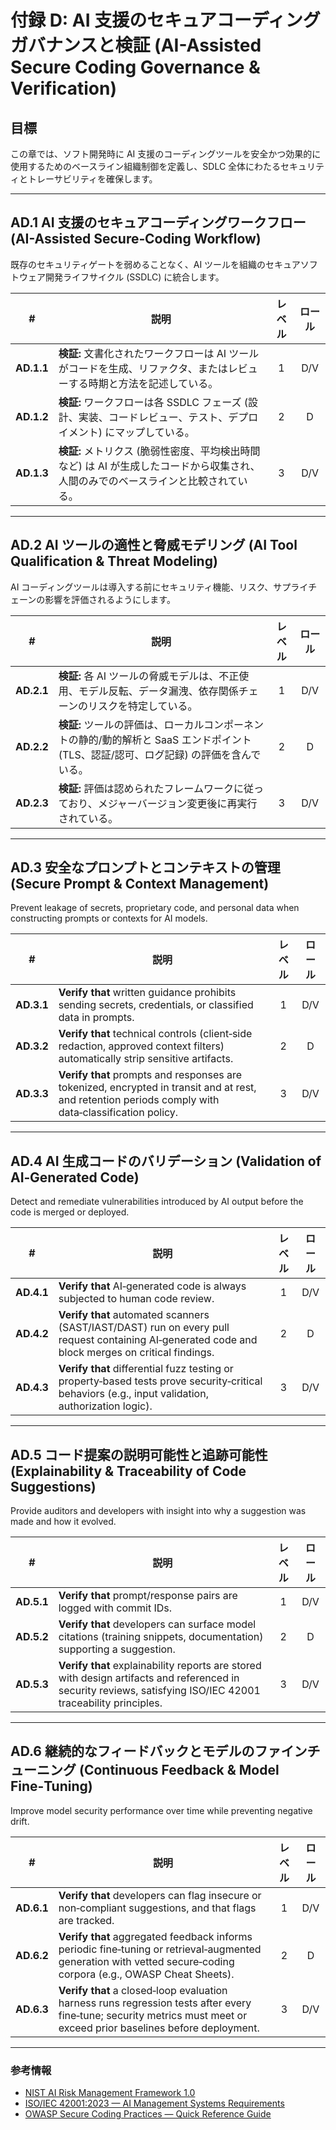 # 付録 D: AI 支援のセキュアコーディングガバナンスと検証 (AI-Assisted Secure Coding Governance & Verification)

## 目標

この章では、ソフト開発時に AI 支援のコーディングツールを安全かつ効果的に使用するためのベースライン組織制御を定義し、SDLC 全体にわたるセキュリティとトレーサビリティを確保します。

---

## AD.1 AI 支援のセキュアコーディングワークフロー (AI-Assisted Secure‑Coding Workflow)

既存のセキュリティゲートを弱めることなく、AI ツールを組織のセキュアソフトウェア開発ライフサイクル (SSDLC) に統合します。

| # | 説明 | レベル | ロール |
|:--------:|---------------------------------------------------------------------------------------------------------------------|:---:|:---:|
| **AD.1.1** | **検証:** 文書化されたワークフローは AI ツールがコードを生成、リファクタ、またはレビューする時期と方法を記述している。 | 1 | D/V |
| **AD.1.2** | **検証:** ワークフローは各 SSDLC フェーズ (設計、実装、コードレビュー、テスト、デプロイメント) にマップしている。 | 2 | D |
| **AD.1.3** | **検証:** メトリクス (脆弱性密度、平均検出時間など) は AI が生成したコードから収集され、人間のみでのベースラインと比較されている。 | 3 | D/V |

---

## AD.2 AI ツールの適性と脅威モデリング (AI Tool Qualification & Threat Modeling)

AI コーディングツールは導入する前にセキュリティ機能、リスク、サプライチェーンの影響を評価されるようにします。

| # | 説明 | レベル | ロール |
|:--------:|---------------------------------------------------------------------------------------------------------------------|:---:|:---:|
| **AD.2.1** | **検証:** 各 AI ツールの脅威モデルは、不正使用、モデル反転、データ漏洩、依存関係チェーンのリスクを特定している。 | 1 | D/V |
| **AD.2.2** | **検証:** ツールの評価は、ローカルコンポーネントの静的/動的解析と SaaS エンドポイント (TLS、認証/認可、ログ記録) の評価を含んでいる。 | 2 | D |
| **AD.2.3** | **検証:** 評価は認められたフレームワークに従っており、メジャーバージョン変更後に再実行されている。 | 3 | D/V |

---

## AD.3 安全なプロンプトとコンテキストの管理 (Secure Prompt & Context Management)

Prevent leakage of secrets, proprietary code, and personal data when constructing prompts or contexts for AI models.

| # | 説明 | レベル | ロール |
|:--------:|---------------------------------------------------------------------------------------------------------------------|:---:|:---:|
| **AD.3.1** | **Verify that** written guidance prohibits sending secrets, credentials, or classified data in prompts. | 1 | D/V |
| **AD.3.2** | **Verify that** technical controls (client‑side redaction, approved context filters) automatically strip sensitive artifacts. | 2 | D |
| **AD.3.3** | **Verify that** prompts and responses are tokenized, encrypted in transit and at rest, and retention periods comply with data‑classification policy. | 3 | D/V |

---

## AD.4 AI 生成コードのバリデーション (Validation of AI‑Generated Code)

Detect and remediate vulnerabilities introduced by AI output before the code is merged or deployed.

| # | 説明 | レベル | ロール |
|:--------:|---------------------------------------------------------------------------------------------------------------------|:---:|:---:|
| **AD.4.1** | **Verify that** AI‑generated code is always subjected to human code review. | 1 | D/V |
| **AD.4.2** | **Verify that** automated scanners (SAST/IAST/DAST) run on every pull request containing AI‑generated code and block merges on critical findings. | 2 | D |
| **AD.4.3** | **Verify that** differential fuzz testing or property‑based tests prove security‑critical behaviors (e.g., input validation, authorization logic). | 3 | D/V |

---

## AD.5 コード提案の説明可能性と追跡可能性 (Explainability & Traceability of Code Suggestions)

Provide auditors and developers with insight into why a suggestion was made and how it evolved.

| # | 説明 | レベル | ロール |
|:--------:|---------------------------------------------------------------------------------------------------------------------|:---:|:---:|
| **AD.5.1** | **Verify that** prompt/response pairs are logged with commit IDs. | 1 | D/V |
| **AD.5.2** | **Verify that** developers can surface model citations (training snippets, documentation) supporting a suggestion. | 2 | D |
| **AD.5.3** | **Verify that** explainability reports are stored with design artifacts and referenced in security reviews, satisfying ISO/IEC 42001 traceability principles. | 3 | D/V |

---

## AD.6 継続的なフィードバックとモデルのファインチューニング (Continuous Feedback & Model Fine‑Tuning)

Improve model security performance over time while preventing negative drift.

| # | 説明 | レベル | ロール |
|:--------:|---------------------------------------------------------------------------------------------------------------------|:---:|:---:|
| **AD.6.1** | **Verify that** developers can flag insecure or non‑compliant suggestions, and that flags are tracked. | 1 | D/V |
| **AD.6.2** | **Verify that** aggregated feedback informs periodic fine‑tuning or retrieval‑augmented generation with vetted secure‑coding corpora (e.g., OWASP Cheat Sheets). | 2 | D |
| **AD.6.3** | **Verify that** a closed‑loop evaluation harness runs regression tests after every fine‑tune; security metrics must meet or exceed prior baselines before deployment. | 3 | D/V |

---

### 参考情報

* [NIST AI Risk Management Framework 1.0](https://nvlpubs.nist.gov/nistpubs/ai/nist.ai.100-1.pdf)
* [ISO/IEC 42001:2023 — AI Management Systems Requirements](https://www.iso.org/standard/81230.html)
* [OWASP Secure Coding Practices — Quick Reference Guide](https://owasp.org/www-project-secure-coding-practices-quick-reference-guide/)
